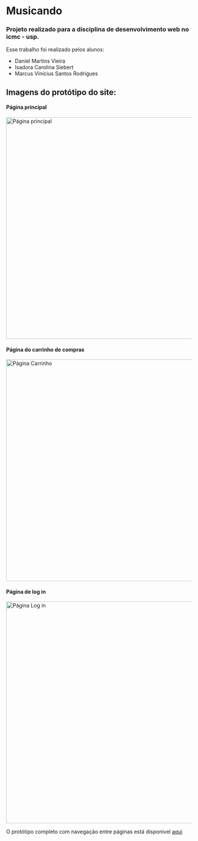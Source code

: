 # Musicando
### Projeto realizado para a disciplina de desenvolvimento web no icmc - usp.

Esse trabalho foi realizado pelos alunos:<br>
- Daniel Martins Vieira
- Isadora Carolina Siebert
- Marcus Vinícius Santos Rodrigues

## Imagens do protótipo do site:

#### Página principal
<img src="https://raw.githubusercontent.com/Idalen/musicando/master/prototype/homepage.png" alt="Página principal" width="600"/>

#### Página do carrinho de compras
<img src="https://raw.githubusercontent.com/Idalen/musicando/master/prototype/chartpage.png" alt="Página Carrinho" width="600"/>

#### Página de log in
<img src="https://raw.githubusercontent.com/Idalen/musicando/master/prototype/loginpage.png" alt="Página Log in" width="600"/>

O protótipo completo com navegação entre páginas está disponível [aqui](https://www.figma.com/file/CuKYvZKoZ1MMbLktkCf9Wh/Musicando?node-id=0%3A1)
